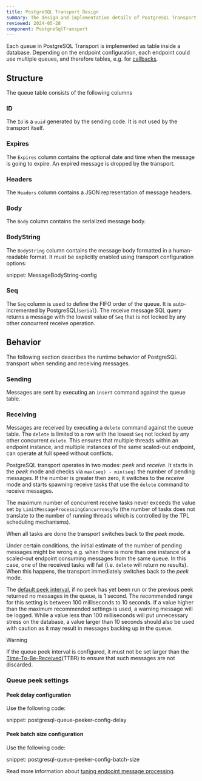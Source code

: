 ```yaml
---
title: PostgreSQL Transport Design
summary: The design and implementation details of PostgreSQL Transport
reviewed: 2024-05-28
component: PostgreSqlTransport
---
```


Each queue in PostgreSQL Transport is implemented as table inside a database. Depending on the endpoint configuration, each endpoint could use multiple queues, and therefore tables, e.g. for [callbacks](/transports/sql/callbacks.md).

## Structure

The queue table consists of the following columns

### ID

The `Id` is a `uuid` generated by the sending code. It is not used by the transport itself.

### Expires

The `Expires` column contains the optional date and time when the message is going to expire. An expired message is dropped by the transport.

### Headers

The `Headers` column contains a JSON representation of message headers.

### Body

The `Body` column contains the serialized message body.

### BodyString

The `BodyString` column contains the message body formatted in a human-readable format. It must be explicitly enabled using transport configuration options:

snippet: MessageBodyString-config

### Seq

The `Seq` column is used to define the FIFO order of the queue. It is auto-incremented by PostgreSQL(`serial`). The receive message SQL query returns a message with the lowest value of `Seq` that is not locked by any other concurrent receive operation.

## Behavior

The following section describes the runtime behavior of PostgreSQL transport when sending and receiving messages.

### Sending

Messages are sent by executing an `insert` command against the queue table.

### Receiving

Messages are received by executing a `delete` command against the queue table. The `delete` is limited to a row with the lowest `Seq` not locked by any other concurrent `delete`. This ensures that multiple threads within an endpoint instance, and multiple instances of the same scaled-out endpoint, can operate at full speed without conflicts.

PostgreSQL transport operates in two modes: *peek* and *receive*. It starts in the *peek* mode and checks via `max(seq) - min(seq)` the number of pending messages. If the number is greater then zero, it switches to the *receive* mode and starts spawning receive tasks that use the `delete` command to receive messages.

The maximum number of concurrent receive tasks never exceeds the value set by `LimitMessageProcessingConcurrencyTo` (the number of tasks does not translate to the number of running threads which is controlled by the TPL scheduling mechanisms).

When all tasks are done the transport switches back to the *peek* mode.

Under certain conditions, the initial estimate of the number of pending messages might be wrong e.g. when there is more than one instance of a scaled-out endpoint consuming messages from the same queue. In this case, one of the received tasks will fail (i.e. `delete` will return no results). When this happens, the transport immediately switches back to the *peek* mode.

The [default peek interval](#peek-delay-configuration), if no peek has yet been run or the previous peek returned no messages in the queue, is 1 second. The recommended range for this setting is between 100 milliseconds to 10 seconds. If a value higher than the maximum recommended settings is used, a warning message will be logged. While a value less than 100 milliseconds will put unnecessary stress on the database, a value larger than 10 seconds should also be used with caution as it may result in messages backing up in the queue.

> [!WARNING]
> If the queue peek interval is configured, it must not be set larger than the [Time-To-Be-Received](/nservicebus/messaging/discard-old-messages.md)(TTBR) to ensure that such messages are not discarded.

### Queue peek settings

#### Peek delay configuration

Use the following code:

snippet: postgresql-queue-peeker-config-delay

#### Peek batch size configuration

Use the following code:

snippet: postgresql-queue-peeker-config-batch-size

Read more information about [tuning endpoint message processing](/nservicebus/operations/tuning.md).
